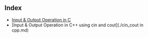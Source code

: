 ## Index
- [Input & Output Operation in C](./input-&-ouput-operation.md)
- [Input & Output Operation in C++ using cin and cout](./cin_cout in cpp.md)
